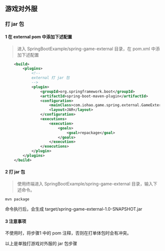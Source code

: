 ## 游戏对外服

### 打 jar 包

#### 1 在 external pom 中添加下述配置
> 进入 SpringBootExample/spring-game-external 目录，在 pom.xml 中添加下述配置

```xml
    <build>
        <plugins>
            <!--
            external 打 jar 包
            -->
            <plugin>
                <groupId>org.springframework.boot</groupId>
                <artifactId>spring-boot-maven-plugin</artifactId>
                <configuration>
                    <mainClass>com.iohao.game.spring.external.GameExternalApplication</mainClass>
                    <layout>JAR</layout>
                </configuration>
                <executions>
                    <execution>
                        <goals>
                            <goal>repackage</goal>
                        </goals>
                    </execution>
                </executions>
            </plugin>
        </plugins>
    </build>
```

#### 2 打 jar 包
> 使用终端进入 SpringBootExample/spring-game-external 目录，输入下述命令。
```shell
mvn package
```

命令执行后，会生成 target/spring-game-external-1.0-SNAPSHOT.jar

#### 3 注意事项
不使用时，将步骤1 中的 pom 注释，否则在打单体包时会有冲突。

以上是单独打游戏对外服的 jar 包步骤